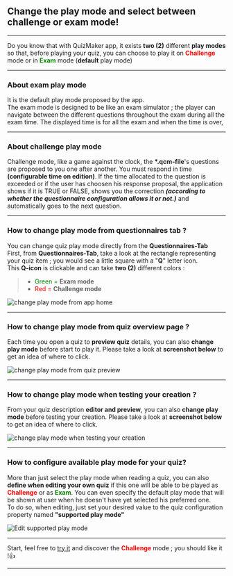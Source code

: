## Change the play mode and select between challenge or exam mode!

---
Do you know that with QuizMaker app, it exists **two (2)** different **play modes** so that, before playing your quiz, you can choose to play it on <span style="color:red">**Challenge**</span> mode or in <span style="color:green">**Exam**</span> mode (**default** play mode)

---
### About exam play mode
It is the default play mode proposed by the app.  
The exam mode is designed to be like an exam simulator ; the player can navigate between the different questions throughout the exam during all the exam time. The displayed time is for all the exam and when the time is over, 

---

### About challenge play mode
Challenge mode, like a game against the clock, the **\*.qcm-file**'s questions are proposed to you one after another. You must respond in time **(configurable time on edition)**. If the time allocated to the question is exceeded or if the user has choosen his response proposal, the application shows if it is TRUE or FALSE, shows you the correction _**(according to whether the questionnaire configuration allows it or not.)**_ and automatically goes to the next question.  

---

### How to change play mode from questionnaires tab ?
You can change quiz play mode directly from the **Questionnaires-Tab**  
First, from **Questionnaires-Tab**, take a look at the rectangle representing your quiz item ; you would see a little square with a "**Q**" letter icon.  
This **Q-icon** is clickable and can take **two (2)** different colors :  

>* <span style="color:green">Green =</span> **Exam mode**  
>* <span style="color:red">Red =</span> **Challenge mode**  

![change play mode from app home][picture1]  

---

### How to change play mode from quiz overview page ?
Each time you open a quiz to **preview quiz** details, you can also **change play mode** before start to play it. Please take a look at **screenshot below** to get an idea of where to click.  

![change play mode from quiz preview][picture2]  

---

### How to change play mode when testing your creation ?
From your quiz description **editor and preview**, you can also **change play mode** before testing your creation. Please take a look at **screenshot below** to get an idea of where to click.  

![change play mode when testing your creation][picture3]  

---

### How to configure available play mode for your quiz?
More than just select the play mode when reading a quiz, you can also **define when editing your own quiz** if this one will be able to be played as <span style="color:red">**Challenge**</span> or as <span style="color:green">**Exam**</span>. You can even specify the default play mode that will be shown at user when he doesn't have yet selected his preferred one.  
To do so, when editing, just set your desired value to the quiz configuration property named **"supported play mode"**  

![Edit supported play mode][picture4]  

---
Start, feel free to [try it][call_to_action] and discover the <span style="color:red">**Challenge**</span> mode ; you should like it !👍  

---


[picture1]: https://qcmmaker.qmakertech.com/notifications/play-modes/resources/picture1.png
[picture2]: https://qcmmaker.qmakertech.com/notifications/play-modes/resources/picture2.png
[picture3]: https://qcmmaker.qmakertech.com/notifications/play-modes/resources/picture3.png
[picture4]: https://qcmmaker.qmakertech.com/notifications/play-modes/resources/picture4.png
[call_to_action]: qcmmaker://activities/MySpaceActivity
[challenge_mode_details]: https://github.com/Q-maker/document-qmaker-specifications/blob/master/FAQ/apps/Android/en/challenge_mode.md
[GooglePlay]: https://play.google.com/store/apps/details?id=com.devup.qcm.maker
